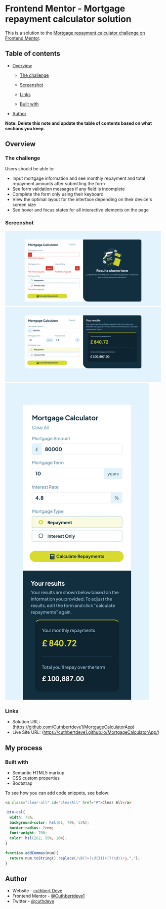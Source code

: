 # Frontend Mentor - Mortgage repayment calculator solution

This is a solution to the [Mortgage repayment calculator challenge on Frontend Mentor](https://www.frontendmentor.io/challenges/mortgage-repayment-calculator-Galx1LXK73). 
## Table of contents

- [Overview](#overview)
  - [The challenge](#the-challenge)
  - [Screenshot](#screenshot)
  - [Links](#links)

  - [Built with](#built-with)

- [Author](#author)


**Note: Delete this note and update the table of contents based on what sections you keep.**

## Overview

### The challenge

Users should be able to:

- Input mortgage information and see monthly repayment and total repayment amounts after submitting the form
- See form validation messages if any field is incomplete
- Complete the form only using their keyboard
- View the optimal layout for the interface depending on their device's screen size
- See hover and focus states for all interactive elements on the page

### Screenshot

![](Screenshoot1.png)
![](Screenshot2.png)
![](Screenshot3.png)



### Links

- Solution URL: (https://github.com/Cuthbertdeve1/MortgageCalculatorApp)
- Live Site URL: (https://cuthbertdeve1.github.io/MortgageCalculatorApp/)

## My process

### Built with

- Semantic HTML5 markup
- CSS custom properties
- Bootstrap





To see how you can add code snippets, see below:

```html
<a class="clear-all" id="clearAll" href="#">Clear All</a>
```
```css
.btn-cal{
  width: 75%;
  background-color: hsl(61, 70%, 52%);
  border-radius: 2rem;
  font-weight: 700;
  color: hsl(202, 55%, 16%);
}
```
```js
function addCommas(num){
  return num.toString().replace(/\B(?=(\d{3})+(?!\d))/g,",");
}
```





## Author

- Website - [cuthbert Deve](https://cuthbertdeve1.github.io/MortgageCalculatorApp/)
- Frontend Mentor - [@Cuthbertdeve1](https://www.frontendmentor.io/profile/Cuthbertdeve1)
- Twitter - [@cuthdeve](https://x.com/cuthdeve)
